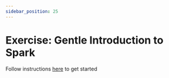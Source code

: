 ```yaml
---
sidebar_position: 25
---
```


# Exercise: Gentle Introduction to Spark
Follow instructions [here](https://github.com/data-derp/small-exercises/tree/master/gentle-introduction-to-spark) to get started